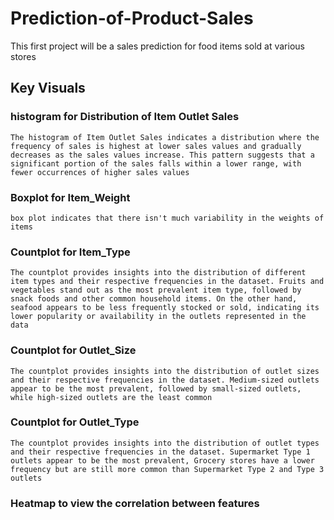 # Prediction-of-Product-Sales
This first project will be a sales prediction for food items sold at various stores

## Key Visuals
### histogram for Distribution of Item Outlet Sales
`The histogram of Item Outlet Sales indicates a distribution where the frequency of sales is highest at lower sales values and gradually decreases as the sales values increase. This pattern suggests that a significant portion of the sales falls within a lower range, with fewer occurrences of higher sales values`

### Boxplot for Item_Weight
`box plot indicates that there isn't much variability in the weights of items`

### Countplot for Item_Type
`The countplot provides insights into the distribution of different item types and their respective frequencies in the dataset. Fruits and vegetables stand out as the most prevalent item type, followed by snack foods and other common household items. On the other hand, seafood appears to be less frequently stocked or sold, indicating its lower popularity or availability in the outlets represented in the data`

### Countplot for Outlet_Size
`The countplot provides insights into the distribution of outlet sizes and their respective frequencies in the dataset. Medium-sized outlets appear to be the most prevalent, followed by small-sized outlets, while high-sized outlets are the least common`

### Countplot for Outlet_Type
`The countplot provides insights into the distribution of outlet types and their respective frequencies in the dataset. Supermarket Type 1 outlets appear to be the most prevalent, Grocery stores have a lower frequency but are still more common than Supermarket Type 2 and Type 3 outlets`

### Heatmap to view the correlation between features


